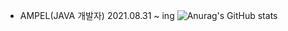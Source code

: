 - AMPEL(JAVA 개발자) 2021.08.31 ~ ing
![Anurag's GitHub stats](https://github-readme-stats.vercel.app/api?username=heum-ji&show_icons=true&theme=dark)
